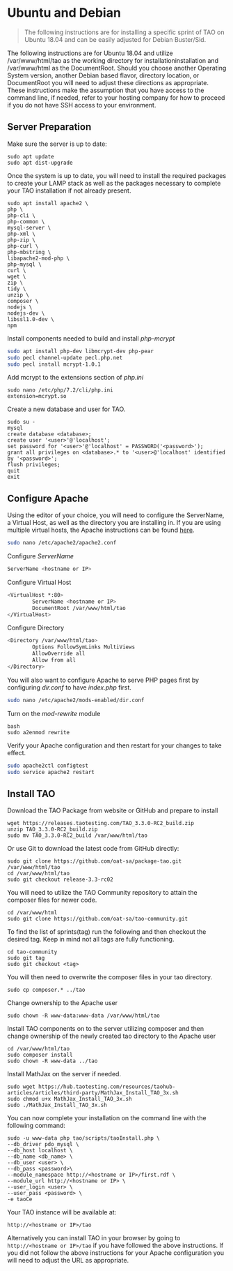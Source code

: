 # Ubuntu and Debian

> The following instructions are for installing a specific sprint of TAO on Ubuntu 18.04 and can be easily adjusted for Debian Buster/Sid.

The following instructions are for Ubuntu 18.04 and utilize /var/www/html/tao as the working directory for installationinstallation and /var/www/html as the DocumentRoot. Should you choose another Operating System version, another Debian based flavor, directory location, or DocumentRoot you will need to adjust these directions as appropriate. These instructions make the assumption that you have access to the command line, if needed, refer to your hosting company for how to proceed if you do not have SSH access to your environment.

## Server Preparation
Make sure the server is up to date:
```
sudo apt update
sudo apt dist-upgrade
```

Once the system is up to date, you will need to install the required packages to create your LAMP stack as well as the packages necessary to complete your TAO installation if not already present.

```
sudo apt install apache2 \
php \
php-cli \
php-common \
mysql-server \
php-xml \
php-zip \
php-curl \
php-mbstring \
libapache2-mod-php \
php-mysql \
curl \
wget \
zip \
tidy \
unzip \
composer \
nodejs \
nodejs-dev \
libssl1.0-dev \
npm
```

Install components needed to build and install _php-mcrypt_
```bash
sudo apt install php-dev libmcrypt-dev php-pear
sudo pecl channel-update pecl.php.net
sudo pecl install mcrypt-1.0.1
```

Add mcrypt to the extensions section of _php.ini_
```
sudo nano /etc/php/7.2/cli/php.ini
extension=mcrypt.so
```

Create a new database and user for TAO.

```
sudo su -
mysql
create database <database>;
create user '<user>'@'localhost';
set password for '<user>'@'localhost' = PASSWORD('<password>');
grant all privileges on <database>.* to '<user>@'localhost' identified by '<password>';
flush privileges;
quit
exit
```

## Configure Apache
Using the editor of your choice, you will need to configure the ServerName, a Virtual Host, as well as the directory you are installing in. If you are using multiple virtual hosts, the Apache instructions can be found [here](https://httpd.apache.org/docs/2.4/vhosts/examples.html).

```bash
sudo nano /etc/apache2/apache2.conf
```

Configure _ServerName_
```bash
ServerName <hostname or IP>
```

Configure Virtual Host
```bash
<VirtualHost *:80>
        ServerName <hostname or IP>
        DocumentRoot /var/www/html/tao
</VirtualHost>
```

Configure Directory
```bash
<Directory /var/www/html/tao>
        Options FollowSymLinks MultiViews
        AllowOverride all
        Allow from all
</Directory>
```

You will also want to configure Apache to serve PHP pages first by configuring _dir.conf_ to have _index.php_ first.

```bash
sudo nano /etc/apache2/mods-enabled/dir.conf
```

Turn on the _mod-rewrite_ module
```
bash
sudo a2enmod rewrite
```

Verify your Apache configuration and then restart for your changes to take effect.

```bash
sudo apache2ctl configtest
sudo service apache2 restart
```

## Install TAO
Download the TAO Package from website or GitHub and prepare to install

```
wget https://releases.taotesting.com/TAO_3.3.0-RC2_build.zip    
unzip TAO_3.3.0-RC2_build.zip
sudo mv TAO_3.3.0-RC2_build /var/www/html/tao
```

Or use Git to download the latest code from GitHub directly:
```
sudo git clone https://github.com/oat-sa/package-tao.git /var/www/html/tao
cd /var/www/html/tao
sudo git checkout release-3.3-rc02
```

You will need to utilize the TAO Community repository to attain the composer files for newer code. 

```
cd /var/www/html
sudo git clone https://github.com/oat-sa/tao-community.git
```

To find the list of sprints(tag) run the following and then checkout the desired tag. Keep in mind not all tags are fully functioning.

```
cd tao-community
sudo git tag
sudo git checkout <tag>
```

You will then need to overwrite the composer files in your tao directory.

```
sudo cp composer.* ../tao
```

Change ownership to the Apache user

```
sudo chown -R www-data:www-data /var/www/html/tao
```

Install TAO components on to the server utilizing composer and then change ownership of the newly created tao directory to the Apache user

```
cd /var/www/html/tao
sudo composer install
sudo chown -R www-data ../tao
```

Install MathJax on the server if needed.

```
sudo wget https://hub.taotesting.com/resources/taohub-articles/articles/third-party/MathJax_Install_TAO_3x.sh
sudo chmod u+x MathJax_Install_TAO_3x.sh
sudo ./MathJax_Install_TAO_3x.sh
```

You can now complete your installation on the command line with the following command:

```
sudo -u www-data php tao/scripts/taoInstall.php \
--db_driver pdo_mysql \
--db_host localhost \
--db_name <db_name> \
--db_user <user> \
--db_pass <password>\
--module_namespace http://<hostname or IP>/first.rdf \
--module_url http://<hostname or IP> \
--user_login <user> \
--user_pass <password> \
-e taoCe
```

Your TAO instance will be available at:
```
http://<hostname or IP>/tao 
```

Alternatively you can install TAO in your browser by going to `http://<hostname or IP>/tao` if you have followed the above instructions. If you did not follow the above instructions for your Apache configuration you will need to adjust the URL as appropriate. 
